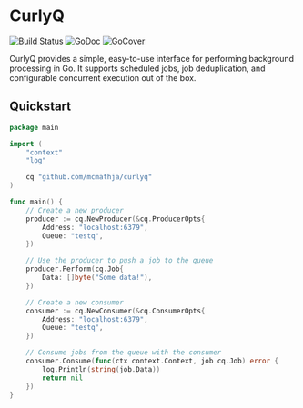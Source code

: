 # CurlyQ

[![Build Status](https://api.travis-ci.org/mcmathja/curlyq.svg?branch=master)](https://travis-ci.org/mcmathja/curlyq)
[![GoDoc](https://godoc.org/github.com/mcmathja/curlyq?status.svg)](https://godoc.org/github.com/mcmathja/curlyq)
[![GoCover](http://gocover.io/_badge/github.com/mcmathja/curlyq)](http://gocover.io/github.com/mcmathja/curlyq)

CurlyQ provides a simple, easy-to-use interface for performing background processing in Go. It supports scheduled jobs, job deduplication, and configurable concurrent execution out of the box.

## Quickstart
```go
package main

import (
	"context"
	"log"

	cq "github.com/mcmathja/curlyq"
)

func main() {
	// Create a new producer
	producer := cq.NewProducer(&cq.ProducerOpts{
		Address: "localhost:6379",
		Queue: "testq",
	})

	// Use the producer to push a job to the queue
	producer.Perform(cq.Job{
		Data: []byte("Some data!"),
	})

	// Create a new consumer
	consumer := cq.NewConsumer(&cq.ConsumerOpts{
		Address: "localhost:6379",
		Queue: "testq",
	})

	// Consume jobs from the queue with the consumer
	consumer.Consume(func(ctx context.Context, job cq.Job) error {
		log.Println(string(job.Data))
		return nil
	})
}
```
